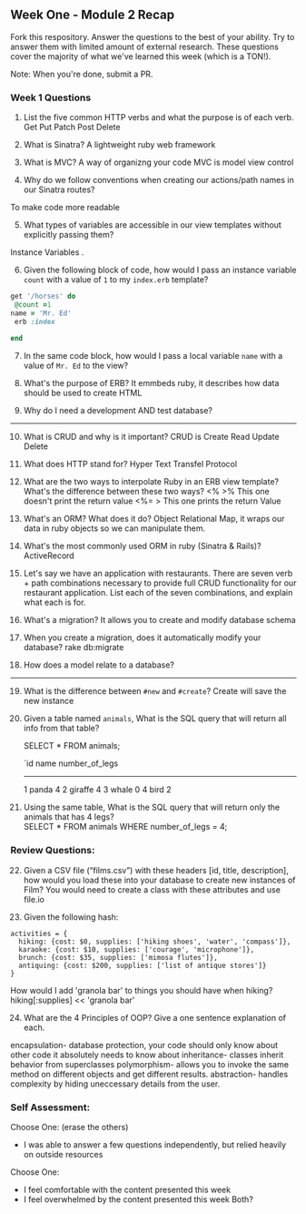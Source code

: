 ## Week One - Module 2 Recap

Fork this respository. Answer the questions to the best of your ability. Try to answer them with limited amount of external research. These questions cover the majority of what we've learned this week (which is a TON!).

Note: When you're done, submit a PR.

### Week 1 Questions

1. List the five common HTTP verbs and what the purpose is of each verb.
Get
Put
Patch
Post
Delete

2. What is Sinatra?
  A lightweight ruby web framework
3. What is MVC?
  A way of organizng your code 
  MVC is model view control 
4. Why do we follow conventions when creating our actions/path names in our Sinatra routes?

To make code more readable 

5. What types of variables are accessible in our view templates without explicitly passing them?

Instance Variables . 

6. Given the following block of code, how would I pass an instance variable `count` with a value of `1` to my `index.erb` template?

  ```ruby
  get '/horses' do
   @count =1 
  name = 'Mr. Ed' 
   erb :index
   
  end
  ```

7. In the same code block, how would I pass a local variable `name` with a value of `Mr. Ed` to the view?

8. What's the purpose of ERB?
It emmbeds ruby, it describes how data should be used to create HTML

9. Why do I need a development AND test database?
*********
10. What is CRUD and why is it important?
CRUD is Create Read Update Delete 

11. What does HTTP stand for?
Hyper Text Transfel Protocol

12. What are the two ways to interpolate Ruby in an ERB view template? What's the difference between these two ways?
<% >% This one doesn't print the return value 
<%= > This one prints the return Value 

13. What's an ORM? What does it do?
Object Relational Map, it wraps our data in ruby objects so we can manipulate them. 

14. What's the most commonly used ORM in ruby (Sinatra & Rails)?
ActiveRecord

15. Let's say we have an application with restaurants. There are seven verb + path combinations necessary to provide full CRUD functionality for our restaurant application. List each of the seven combinations, and explain what each is for.

16. What's a migration?
 It allows you to create and modify database schema
17. When you create a migration, does it automatically modify your database?
rake db:migrate

18. How does a model relate to a database?
*********
19. What is the difference between `#new` and `#create`?
Create will save the new instance

20. Given a table named `animals`, What is the SQL query that will return all info from that table?<br>


    SELECT * FROM animals;

    `id     name        number_of_legs
    -----   ------      --------------
      1     panda       4
      2     giraffe     4
      3     whale       0
      4     bird        2

21. Using the same table, What is the SQL query that will return only the animals that has 4 legs?<br>
SELECT * FROM animals WHERE number_of_legs = 4;


### Review Questions:  
22. Given a CSV file (“films.csv”) with these headers [id, title, description], how would you load these into your database to create new instances of Film?  You would need to create a class with these attributes and use file.io 

23. Given the following hash:
```
activities = {
  hiking: {cost: $0, supplies: ['hiking shoes', 'water', 'compass']},
  karaoke: {cost: $10, supplies: ['courage', 'microphone']},
  brunch: {cost: $35, supplies: ['mimosa flutes']},
  antiquing: {cost: $200, supplies: ['list of antique stores']}
}
```
How would I add 'granola bar' to things you should have when hiking?
hiking[:supplies] << 'granola bar'

24. What are the 4 Principles of OOP? Give a one sentence explanation of each.

encapsulation- database protection, your code should only know about other code it absolutely needs to know about
inheritance- classes inherit behavior from superclasses
polymorphism-  allows you to invoke the same method on different objects and get different results.
abstraction-  handles complexity by hiding uneccessary details from the user. 


### Self Assessment:
Choose One: (erase the others)
* I was able to answer a few questions independently, but relied heavily on outside resources

Choose One:
* I feel comfortable with the content presented this week
* I feel overwhelmed by the content presented this week
Both?
